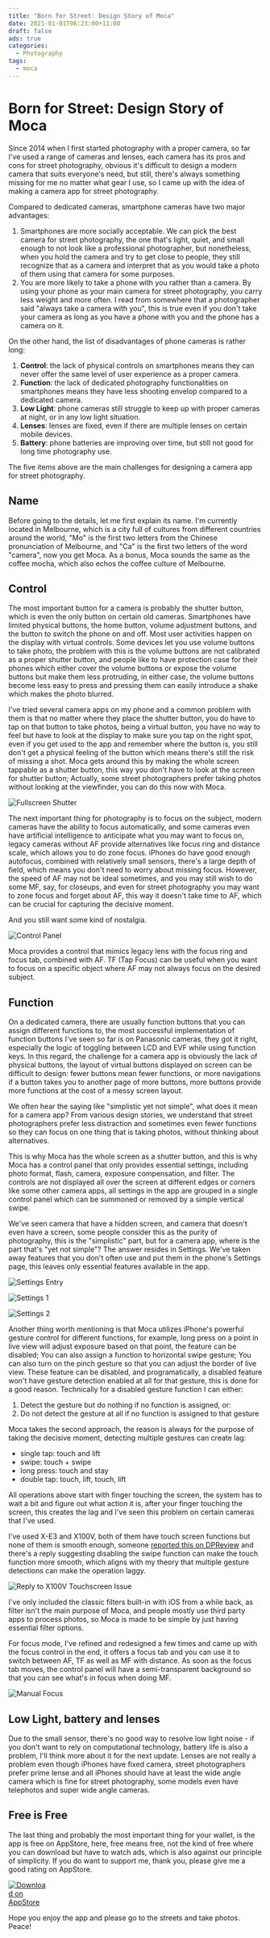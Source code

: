 ```yaml
---
title: "Born for Street: Design Story of Moca"
date: 2021-01-01T06:23:00+11:00
draft: false
ads: true
categories:
  - Photography
tags:
  - moca
---
```


# Born for Street: Design Story of Moca

Since 2014 when I first started photography with a proper camera, so far I've used a range of cameras and lenses, each camera has its pros and cons for street photography, obvious it's difficult to design a modern camera that suits everyone's need, but still, there's always something missing for me no matter what gear I use, so I came up with the idea of making a camera app for street photography.

Compared to dedicated cameras, smartphone cameras have two major advantages:

1. Smartphones are more socially acceptable. We can pick the best camera for street photography, the one that's light, quiet, and small enough to not look like a professional photographer, but nonetheless, when you hold the camera and try to get close to people, they still recognize that as a camera and interpret that as you would take a photo of them using that camera for some purposes.
2. You are more likely to take a phone with you rather than a camera. By using your phone as your main camera for street photography, you carry less weight and more often. I read from somewhere that a photographer said "always take a camera with you", this is true even if you don't take your camera as long as you have a phone with you and the phone has a camera on it.

On the other hand, the list of disadvantages of phone cameras is rather long:

1. **Control**: the lack of physical controls on smartphones means they can never offer the same level of user experience as a proper camera.
2. **Function**: the lack of dedicated photography functionalities on smartphones means they have less shooting envelop compared to a dedicated camera.
3. **Low Light**: phone cameras still struggle to keep up with proper cameras at night, or in any low light situation.
4. **Lenses**: lenses are fixed, even if there are multiple lenses on certain mobile devices.
5. **Battery**: phone batteries are improving over time, but still not good for long time photography use.

The five items above are the main challenges for designing a camera app for street photography.

## Name

Before going to the details, let me first explain its name. I'm currently located in Melbourne, which is a city full of cultures from different countries around the world, "Mo" is the first two letters from the Chinese pronunciation of Melbourne, and "Ca" is the first two letters of the word "camera", now you get Moca. As a bonus, Moca sounds the same as the coffee mocha, which also echos the coffee culture of Melbourne.

## Control

The most important button for a camera is probably the shutter button, which is even the only button on certain old cameras. Smartphones have limited physical buttons, the home button, volume adjustment buttons, and the button to switch the phone on and off. Most user activities happen on the display with virtual controls. Some devices let you use volume buttons to take photo, the problem with this is the volume buttons are not calibrated as a proper shutter button, and people like to have protection case for their phones which either cover the volume buttons or expose the volume buttons but make them less protruding, in either case, the volume buttons become less easy to press and pressing them can easily introduce a shake which makes the photo blurred.

I've tried several camera apps on my phone and a common problem with them is that no matter where they place the shutter button, you do have to tap on that button to take photos, being a virtual button, you have no way to feel but have to look at the display to make sure you tap on the right spot, even if you get used to the app and remember where the button is, you still don't get a physical feeling of the button which means there's still the risk of missing a shot. Moca gets around this by making the whole screen tappable as a shutter button, this way you don't have to look at the screen for shutter button; Actually, some street photographers prefer taking photos without looking at the viewfinder, you can do this now with Moca.

![Fullscreen Shutter][fullscreen-shutter]

The next important thing for photography is to focus on the subject, modern cameras have the ability to focus automatically, and some cameras even have artificial intelligence to anticipate what you may want to focus on, legacy cameras without AF provide alternatives like focus ring and distance scale, which allows you to do zone focus. iPhones do have good enough autofocus, combined with relatively small sensors, there's a large depth of field, which means you don't need to worry about missing focus. However, the speed of AF may not be ideal sometimes, and you may still wish to do some MF, say, for closeups, and even for street photography you may want to zone focus and forget about AF, this way it doesn't take time to AF, which can be crucial for capturing the decisive moment.

And you still want some kind of nostalgia.

![Control Panel][control-panel]

Moca provides a control that mimics legacy lens with the focus ring and focus tab, combined with AF. TF (Tap Focus) can be useful when you want to focus on a specific object where AF may not always focus on the desired subject.

## Function

On a dedicated camera, there are usually function buttons that you can assign different functions to, the most successful implementation of function buttons I've seen so far is on Panasonic cameras, they got it right, especially the logic of toggling between LCD and EVF while using function keys. In this regard, the challenge for a camera app is obviously the lack of physical buttons, the layout of virtual buttons displayed on screen can be difficult to design: fewer buttons mean fewer functions, or more navigations if a button takes you to another page of more buttons, more buttons provide more functions at the cost of a messy screen layout.

We often hear the saying like "simplistic yet not simple", what does it mean for a camera app? From various design stories, we understand that street photographers prefer less distraction and sometimes even fewer functions so they can focus on one thing that is taking photos, without thinking about alternatives.

This is why Moca has the whole screen as a shutter button, and this is why Moca has a control panel that only provides essential settings, including photo format, flash, camera, exposure compensation, and filter. The controls are not displayed all over the screen at different edges or corners like some other camera apps, all settings in the app are grouped in a single control panel which can be summoned or removed by a simple vertical swipe.

We've seen camera that have a hidden screen, and camera that doesn't even have a screen, some people consider this as the purity of photography, this is the "simplistic" part, but for a camera app, where is the part that's "yet not simple"? The answer resides in Settings. We've taken away features that you don't often use and put them in the phone's Settings page, this leaves only essential features available in the app.

![Settings Entry][settings-0]

![Settings 1][settings-1]

![Settings 2][settings-2]

Another thing worth mentioning is that Moca utilizes iPhone's powerful gesture control for different functions, for example, long press on a point in live view will adjust exposure based on that point, the feature can be disabled; You can also assign a function to horizontal swipe gesture; You can also turn on the pinch gesture so that you can adjust the border of live view. These feature can be disabled, and programatically, a disabled feature won't have gesture detection enabled at all for that gesture, this is done for a good reason. Technically for a disabled gesture function I can either:

1. Detect the gesture but do nothing if no function is assigned, or:
2. Do not detect the gesture at all if no function is assigned to that gesture

Moca takes the second approach, the reason is always for the purpose of taking the decisive moment, detecting multiple gestures can create lag:

- single tap: touch and lift
- swipe: touch + swipe
- long press: touch and stay
- double tap: touch, lift, touch, lift

All operations above start with finger touching the screen, the system has to wait a bit and figure out what action it is, after your finger touching the screen, this creates the lag and I've seen this problem on certain cameras that I've used.

I've used X-E3 and X100V, both of them have touch screen functions but none of them is smooth enough, someone [reported this on DPReview](https://www.dpreview.com/forums/post/64591131) and there's a reply suggesting disabling the swipe function can make the touch function more smooth, which aligns with my theory that multiple gesture detections can make the operation laggy.

![Reply to X100V Touchscreen Issue][touchscreen-reply]

I've only included the classic filters built-in with iOS from a while back, as filter isn't the main purpose of Moca, and people mostly use third party apps to process photos, so Moca is made to be simple by just having essential filter options.

For focus mode, I've refined and redesigned a few times and came up with the focus control in the end, it offers a focus tab and you can use it to switch between AF, TF as well as MF with distance. As soon as the focus tab moves, the control panel will have a semi-transparent background so that you can see what's in focus when doing MF.

![Manual Focus][control-mf]

## Low Light, battery and lenses

Due to the small sensor, there's no good way to resolve low light noise - if you don't want to rely on computational technology, battery life is also a problem, I'll think more about it for the next update. Lenses are not really a problem even though iPhones have fixed camera, street photographers prefer prime lense and all iPhones should have at least the wide angle camera which is fine for street photography, some models even have telephotos and super wide angle cameras.

## Free is Free

The last thing and probably the most important thing for your wallet, is the app is free on AppStore, here, free means free, not the kind of free where you can download but have to watch ads, which is also against our principle of simplicity. If you do want to support me, thank you, please give me a good rating on AppStore.

[<img src="/images/download_on_appstore.svg" style="max-width:15%;min-width:40px;" alt="Download on AppStore" />](https://apps.apple.com/app/moca/id1546559171)

Hope you enjoy the app and please go to the streets and take photos. Peace!

[fullscreen-shutter]: /images/2021/moca/ss-55-en-1.jpg "Fullscreen Shutter: the whole screen is a shutter button"
[control-panel]: /images/2021/moca/ss-55-en-2.jpg "Control Panel"
[control-mf]: /images/2021/moca/ss-55-en-3.jpg "Control Panel While MF"
[touchscreen-reply]: /images/2021/moca/reply.png "Reply to X100V Touchscreen Issue"
[settings-0]: /images/2021/moca/settings-en-0.png "Settings Entry"
[settings-1]: /images/2021/moca/settings-en-1.png "Settings 1"
[settings-2]: /images/2021/moca/settings-en-2.png "Settings 2"